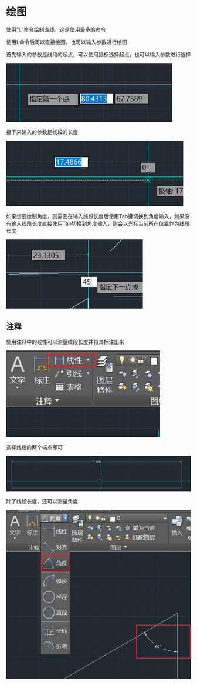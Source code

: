# 绘图

使用“L”命令绘制直线，这是使用最多的命令

使用L命令后可以直接绘图，也可以输入参数进行绘图

首先输入的参数是线段的起点，可以使用鼠标选择起点，也可以输入参数进行选择

![Snipaste_2024-03-14_09-51-55](assets/Snipaste_2024-03-14_09-51-55.png)

接下来输入的参数是线段的长度

![Snipaste_2024-03-14_09-54-44](assets/Snipaste_2024-03-14_09-54-44.png)

如果想要绘制角度，则需要在输入线段长度后使用Tab键切换到角度输入，如果没有输入线段长度直接使用Tab切换到角度输入，则会以光标当前所在位置作为线段长度

![Snipaste_2024-03-14_10-02-55](assets/Snipaste_2024-03-14_10-02-55.png)

## 注释

使用注释中的线性可以测量线段长度并将其标注出来

![Snipaste_2024-03-14_10-21-33](assets/Snipaste_2024-03-14_10-21-33.png)

选择线段的两个端点即可

![Snipaste_2024-03-14_10-22-35](assets/Snipaste_2024-03-14_10-22-35.png)

除了线段长度，还可以测量角度

![Snipaste_2024-03-14_10-23-28](assets/Snipaste_2024-03-14_10-23-28.png)